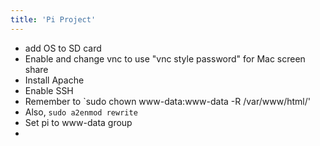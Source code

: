 ```yaml
---
title: 'Pi Project'
---
```


- add OS to SD card
- Enable and change vnc to use "vnc style password" for Mac screen share
- Install Apache
- Enable SSH
- Remember to `sudo chown www-data:www-data -R /var/www/html/'
- Also, `sudo a2enmod rewrite`
- Set pi to www-data group
- 